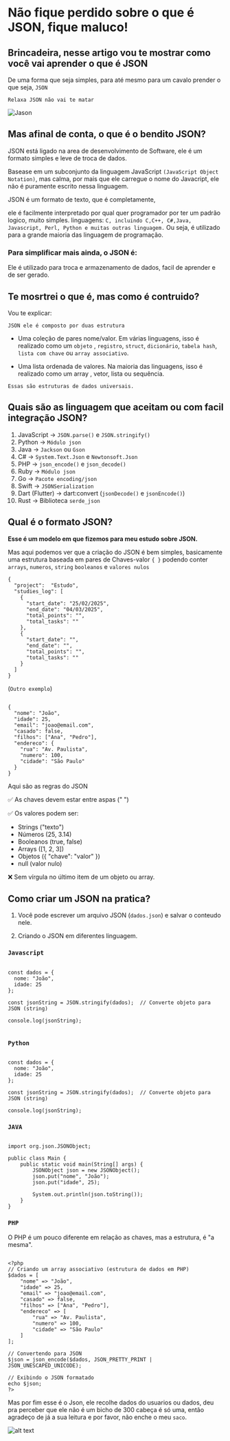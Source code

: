 # Não fique perdido sobre o que é JSON, fique maluco!

## Brincadeira, nesse artigo vou te mostrar como você vai aprender o que é JSON

De uma forma que seja simples, para até mesmo para um cavalo prender o que seja, ``JSON``

``Relaxa JSON não vai te matar``

![Jason](/Images/Jason.png)

## Mas afinal de conta, o que é o bendito JSON?

JSON está ligado na area de desenvolvimento de Software,
ele é um formato simples e leve de troca de dados.

Basease em um subconjunto da linguagem JavaScript ``(JavaScript Object Notation)``, mas calma, por mais que ele carregue o nome do Javacript, ele não é puramente escrito nessa linguagem.

JSON é um formato de texto, que é completamente, 

ele é facilmente interpretado por qual quer programador por ter um padrão logico, muito simples. linguagens: 
``C, incluindo C,C++, C#,Java, Javascript, Perl, Python e muitas outras linguagem.`` 
Ou seja, é utilizado para a grande maioria das linguagem de programação.

### Para simplificar mais ainda, o JSON é:
Ele é utilizado para troca e armazenamento de dados, facil de aprender e de ser gerado.

## Te mosrtrei o que é, mas como é contruido?
Vou te explicar:

``JSON ele é composto por duas estrutura`` 

* Uma coleção de pares nome/valor. Em várias linguagens, isso é realizado como um ``objeto`` , ``registro``, ``struct``, ``dicionário``, ``tabela hash``, ``lista com chave`` ou ``array associativo``.

* Uma lista ordenada de valores. Na maioria das linguagens, isso é realizado como um array , vetor, lista ou sequência.

``Essas são estruturas de dados universais.``

## Quais são as linguagem que aceitam ou com facil integração JSON?

1. JavaScript → ``JSON.parse()`` e ``JSON.stringify()``
2. Python → ``Módulo json``
3. Java → ``Jackson`` ou ``Gson``
4. C# → ``System.Text.Json`` e ``Newtonsoft.Json``
5. PHP → ``json_encode()`` e ``json_decode()``
6. Ruby → ``Módulo json``
7. Go → ``Pacote encoding/json``
8. Swift → ``JSONSerialization``
9. Dart (Flutter) → dart:convert (``jsonDecode()`` e ``jsonEncode()``)
10. Rust → Biblioteca ``serde_json``

## Qual é o formato JSON?
**Esse é um modelo em que fizemos para meu estudo sobre JSON.**

Mas aqui podemos ver que a criação do JSON é bem simples, basicamente uma estrutura baseada em pares de Chaves-valor
``{ }`` podendo conter ``arrays``, ``numeros``, ``string`` ``booleanos`` e ``valores nulos`` 

```
{
  "project":  "Estudo",
  "studies_log": [
    {
      "start_date": "25/02/2025",
      "end_date": "04/03/2025",
      "total_points": "",
      "total_tasks": ""
    },
    {
      "start_date": "",
      "end_date": "",
      "total_points": "",
      "total_tasks": ""
    }
  ]
}
```

(``Outro exemplo``)

```

{
  "nome": "João",
  "idade": 25,
  "email": "joao@email.com",
  "casado": false,
  "filhos": ["Ana", "Pedro"],
  "endereco": {
    "rua": "Av. Paulista",
    "numero": 100,
    "cidade": "São Paulo"
  }
}

```

Aqui são as regras do JSON

✅ As chaves devem estar entre aspas (" ")

✅ Os valores podem ser:

* Strings ("texto")
* Números (25, 3.14)
* Booleanos (true, false)
* Arrays ([1, 2, 3])
* Objetos ({ "chave": "valor" })
* null (valor nulo)

❌ Sem vírgula no último item de um objeto ou array.

## Como criar um JSON na pratica?

1. Você pode escrever   um arquivo JSON (``dados.json``) e salvar o conteudo nele.

2. Criando o JSON em diferentes linguagem.

### ``Javascript``

```

const dados = {
  nome: "João",
  idade: 25
};

const jsonString = JSON.stringify(dados);  // Converte objeto para JSON (string)

console.log(jsonString);


```
### ``Python``

```

const dados = {
  nome: "João",
  idade: 25
};

const jsonString = JSON.stringify(dados);  // Converte objeto para JSON (string)

console.log(jsonString);

```

### ``JAVA``

```

import org.json.JSONObject;

public class Main {
    public static void main(String[] args) {
        JSONObject json = new JSONObject();
        json.put("nome", "João");
        json.put("idade", 25);
        
        System.out.println(json.toString());
    }
}

```

### ``PHP``
O PHP é um pouco diferente em relação as chaves, mas a estrutura, é "a mesma".

```

<?php
// Criando um array associativo (estrutura de dados em PHP)
$dados = [
    "nome" => "João",
    "idade" => 25,
    "email" => "joao@email.com",
    "casado" => false,
    "filhos" => ["Ana", "Pedro"],
    "endereco" => [
        "rua" => "Av. Paulista",
        "numero" => 100,
        "cidade" => "São Paulo"
    ]
];

// Convertendo para JSON
$json = json_encode($dados, JSON_PRETTY_PRINT | JSON_UNESCAPED_UNICODE);

// Exibindo o JSON formatado
echo $json;
?>

```


Mas por fim esse é o Json, ele recolhe dados do usuarios ou dados, deu pra perceber que ele não é um bicho de 300 cabeça é só uma, então agradeço de já a sua leitura e por favor, não enche o meu ``saco``.

![alt text](image.png)

